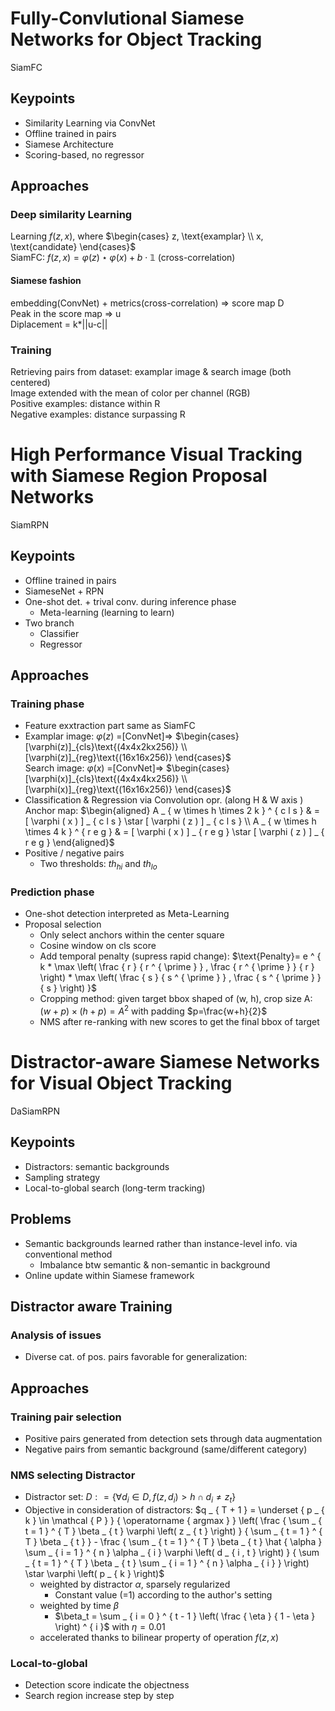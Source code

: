 # Fully-Convlutional Siamese Networks for Object Tracking
SiamFC
## Keypoints
* Similarity Learning via ConvNet
* Offline trained in pairs
* Siamese Architecture
* Scoring-based, no regressor

## Approaches
### Deep similarity Learning
Learning $f(z,x)$, where
$\begin{cases}
  z, \text{examplar}
\\
  x, \text{candidate}
\end{cases}$<br>
SiamFC: $f(z,x)=\varphi(z)\star\varphi(x)+b\cdot\mathbb{1}$ (cross-correlation)
#### Siamese fashion
embedding(ConvNet) + metrics(cross-correlation) => score map D<br>
Peak in the score map => u<br>
Diplacement = k*||u-c||<br>

### Training
Retrieving pairs from dataset: examplar image & search image (both centered)<br>
Image extended with the mean of color per channel (RGB)<br>
Positive examples: distance within R <br>
Negative examples: distance surpassing R<br>

# High Performance Visual Tracking with Siamese Region Proposal Networks
SiamRPN
## Keypoints
* Offline trained in pairs
* SiameseNet + RPN
* One-shot det. + trival conv. during inference phase
  * Meta-learning (learning to learn)
* Two branch
  * Classifier
  * Regressor

## Approaches
### Training phase
* Feature exxtraction part same as SiamFC
* Examplar image: $\varphi(z)$ =[ConvNet]=> $\begin{cases}[\varphi(z)]_{cls}\text{(4x4x2kx256)} \\ [\varphi(z)]_{reg}\text{(16x16x256)}  \end{cases}$  <br>
Search image: $\varphi(x)$ =[ConvNet]=> $\begin{cases}[\varphi(x)]_{cls}\text{(4x4x4kx256)}
\\ [\varphi(x)]_{reg}\text{(16x16x256)}  \end{cases}$
* Classification & Regression via Convolution opr. (along H & W axis )<br>
Anchor map:
$\begin{aligned} A _ { w \times h \times 2 k } ^ { c l s } & = [ \varphi ( x ) ] _ { c l s } \star [ \varphi ( z ) ] _ { c l s } \\ A _ { w \times h \times 4 k } ^ { r e g } & = [ \varphi ( x ) ] _ { r e g } \star [ \varphi ( z ) ] _ { r e g } \end{aligned}$
* Positive / negative pairs
  * Two thresholds: $th_{hi}$ and $th_{lo}$


### Prediction phase
* One-shot detection interpreted as Meta-Learning
* Proposal selection
  * Only select anchors within the center square
  * Cosine window on cls score
  * Add temporal penalty (supress rapid change):
  $\text{Penalty}= e ^ { k * \max \left( \frac { r } { r ^ { \prime } } , \frac { r ^ { \prime } } { r } \right) * \max \left( \frac { s } { s ^ { \prime } } , \frac { s ^ { \prime } } { s } \right) }$
  * Cropping method: given target bbox shaped of (w, h), crop size A: $(w+p)\times(h+p)=A^2$ with padding $p=\frac{w+h}{2}$
  * NMS after re-ranking with new scores to get the final bbox of target

# Distractor-aware Siamese Networks for Visual Object Tracking
DaSiamRPN
## Keypoints
* Distractors: semantic backgrounds
* Sampling strategy
* Local-to-global search (long-term tracking)

## Problems
* Semantic backgrounds learned rather than instance-level info. via conventional method
  * Imbalance btw semantic & non-semantic in background
* Online update within Siamese framework

## Distractor aware Training
### Analysis of issues
* Diverse cat. of pos. pairs favorable for generalization:

## Approaches
### Training pair selection
* Positive pairs generated from detection sets through data augmentation
* Negative pairs from semantic background (same/different category)
### NMS selecting Distractor
* Distractor set:
$D : = \{\forall d _ { i } \in D , f ( z , d _ { i } ) > h \cap d _ { i } \neq z _ { t } \}$
* Objective in consideration of distractors:
$q _ { T + 1 } = \underset { p _ { k } \in \mathcal { P } } { \operatorname { argmax } } \left( \frac { \sum _ { t = 1 } ^ { T } \beta _ { t } \varphi \left( z _ { t } \right) } { \sum _ { t = 1 } ^ { T } \beta _ { t } } - \frac { \sum _ { t = 1 } ^ { T } \beta _ { t } \hat { \alpha } \sum _ { i = 1 } ^ { n } \alpha _ { i } \varphi \left( d _ { i , t } \right) } { \sum _ { t = 1 } ^ { T } \beta _ { t } \sum _ { i = 1 } ^ { n } \alpha _ { i } } \right) \star \varphi \left( p _ { k } \right)$
  * weighted by distractor $\alpha$, sparsely regularized
    * Constant value (=1) according to the author's setting
  * weighted by time $\beta$
    * $\beta_t = \sum _ { i = 0 } ^ { t - 1 } \left( \frac { \eta } { 1 - \eta } \right) ^ { i }$ with $\eta=0.01$
  * accelerated thanks to bilinear property of operation $f(z,x)$
### Local-to-global
* Detection score indicate the objectness
* Search region increase step by step
